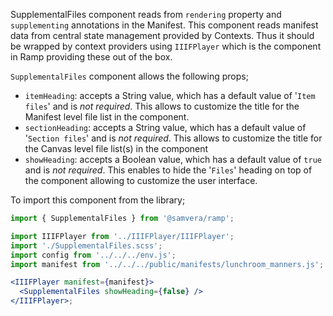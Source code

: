 SupplementalFiles component reads from `rendering` property and `supplementing` annotations in the Manifest. This component reads manifest data from central state management provided by Contexts. Thus it should be wrapped by context providers using `IIIFPlayer` which is the component in Ramp providing these out of the box.

`SupplementalFiles` component allows the following props;
- `itemHeading`: accepts a String value, which has a default value of '`Item files`' and is _not required_. This allows to customize the title for the Manifest level file list in the component.
- `sectionHeading`: accepts a String value, which has a default value of '`Section files`' and is _not required_. This allows to customize the title for the Canvas level file list(s) in the component
- `showHeading`: accepts a Boolean value, which has a default value of `true` and is _not required_. This enables to hide the '`Files`' heading on top of the component allowing to customize the user interface.

To import this component from the library;

```js static
import { SupplementalFiles } from '@samvera/ramp';
```

```jsx inside Markdown
import IIIFPlayer from '../IIIFPlayer/IIIFPlayer';
import './SupplementalFiles.scss';
import config from '../../../env.js';
import manifest from '../../../public/manifests/lunchroom_manners.js';

<IIIFPlayer manifest={manifest}>
  <SupplementalFiles showHeading={false} />
</IIIFPlayer>;
```
